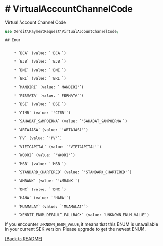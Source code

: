 # # VirtualAccountChannelCode
Virtual Account Channel Code

```php
use Xendit\PaymentRequest\VirtualAccountChannelCode;
```


    ## Enum

    
        * `BCA` (value: `'BCA'`)
    
        * `BJB` (value: `'BJB'`)
    
        * `BNI` (value: `'BNI'`)
    
        * `BRI` (value: `'BRI'`)
    
        * `MANDIRI` (value: `'MANDIRI'`)
    
        * `PERMATA` (value: `'PERMATA'`)
    
        * `BSI` (value: `'BSI'`)
    
        * `CIMB` (value: `'CIMB'`)
    
        * `SAHABAT_SAMPOERNA` (value: `'SAHABAT_SAMPOERNA'`)
    
        * `ARTAJASA` (value: `'ARTAJASA'`)
    
        * `PV` (value: `'PV'`)
    
        * `VIETCAPITAL` (value: `'VIETCAPITAL'`)
    
        * `WOORI` (value: `'WOORI'`)
    
        * `MSB` (value: `'MSB'`)
    
        * `STANDARD_CHARTERED` (value: `'STANDARD_CHARTERED'`)
    
        * `AMBANK` (value: `'AMBANK'`)
    
        * `BNC` (value: `'BNC'`)
    
        * `HANA` (value: `'HANA'`)
    
        * `MUAMALAT` (value: `'MUAMALAT'`)
    
        * `XENDIT_ENUM_DEFAULT_FALLBACK` (value: `UNKNOWN_ENUM_VALUE`)

If you encounter `UNKNOWN_ENUM_VALUE`, it means that this ENUM is unavailable in your current SDK version. Please upgrade to get the newest ENUM.

[[Back to README]](../../README.md)
